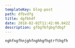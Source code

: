 ```yaml
---
templateKey: blog-post
path: dfbvdfg
title: dgfbhdf
date: 2018-02-02T11:42:06.842Z
description: gfbgfbfgbgfdbgf
---
```

```
nghfngfhnjghfnghhgfhgtrfthgfh
```
